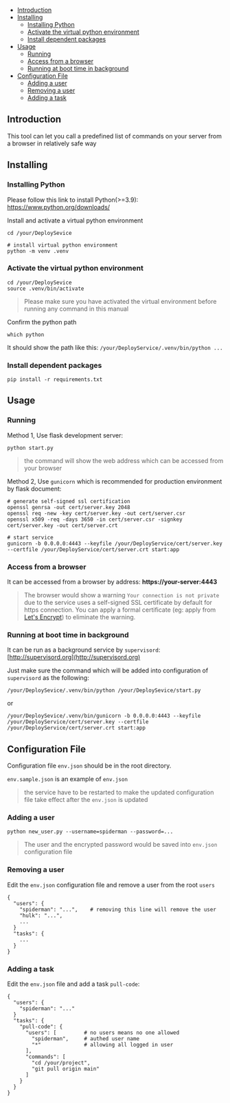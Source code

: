 

<!-- toc -->

- [Introduction](#introduction)
- [Installing](#installing)
  * [Installing Python](#installing-python)
  * [Activate the virtual python environment](#activate-the-virtual-python-environment)
  * [Install dependent packages](#install-dependent-packages)
- [Usage](#usage)
  * [Running](#running)
  * [Access from a browser](#access-from-a-browser)
  * [Running at boot time in background](#running-at-boot-time-in-background)
- [Configuration File](#configuration-file)
  * [Adding a user](#adding-a-user)
  * [Removing a user](#removing-a-user)
  * [Adding a task](#adding-a-task)

<!-- tocstop -->

## Introduction

This tool can let you call a predefined list of commands on your server from a browser in relatively safe way

## Installing

### Installing Python

Please follow this link to install Python(>=3.9): https://www.python.org/downloads/

Install and activate a virtual python environment
```
cd /your/DeploySevice

# install virtual python environment
python -m venv .venv
```

### Activate the virtual python environment

```
cd /your/DeploySevice
source .venv/bin/activate
```

> Please make sure you have activated the virtual environment before running any command in this manual

Confirm the python path

`which python`

It should show the path like this: `/your/DeployService/.venv/bin/python ...`

### Install dependent packages

```
pip install -r requirements.txt
```

## Usage

### Running

Method 1, Use flask development server:

```
python start.py
```

> the command will show the web address which can be accessed from your browser

Method 2, Use `gunicorn` which is recommended for production environment by flask document:

```
# generate self-signed ssl certification
openssl genrsa -out cert/server.key 2048
openssl req -new -key cert/server.key -out cert/server.csr
openssl x509 -req -days 3650 -in cert/server.csr -signkey cert/server.key -out cert/server.crt

# start service
gunicorn -b 0.0.0.0:4443 --keyfile /your/DeployService/cert/server.key --certfile /your/DeployService/cert/server.crt start:app
```

### Access from a browser

It can be accessed from a browser by address: **https://your-server:4443**

> The browser would show a warning `Your connection is not private` due to the service uses a self-signed SSL certificate by default for https connection.
> You can apply a formal certificate (eg: apply from [Let's Encrypt](https://letsencrypt.org)) to eliminate the warning.

### Running at boot time in background

It can be run as a background service by `supervisord`:
[http://supervisord.org](http://supervisord.org)

Just make sure the command which will be added into configuration of `supervisord` as the following:
 
```
/your/DeploySevice/.venv/bin/python /your/DeploySevice/start.py
```
or
```
/your/DeploySevice/.venv/bin/gunicorn -b 0.0.0.0:4443 --keyfile /your/DeployService/cert/server.key --certfile /your/DeployService/cert/server.crt start:app
```

## Configuration File

Configuration file `env.json` should be in the root directory. 

`env.sample.json` is an example of `env.json`

> the service have to be restarted to make the updated configuration file take effect after the `env.json` is updated


### Adding a user

```
python new_user.py --username=spiderman --password=...
```

> The user and the encrypted password would be saved into `env.json` configuration file 

### Removing a user

Edit the `env.json` configuration file and remove a user from the root `users`

```
{
  "users": {
    "spiderman": "...",    # removing this line will remove the user 
    "hulk": "...",
    ...
  }
  "tasks": {
    ...
  }
}
```

### Adding a task

Edit the `env.json` file and add a task `pull-code`:

```
{
  "users": {
    "spiderman": "..."
  }
  "tasks": {
    "pull-code": {
      "users": [         # no users means no one allowed
        "spiderman",     # authed user name
        "*"              # allowing all logged in user
      ],
      "commands": [
        "cd /your/project",
        "git pull origin main"
      ]
    }
  }
}
```

